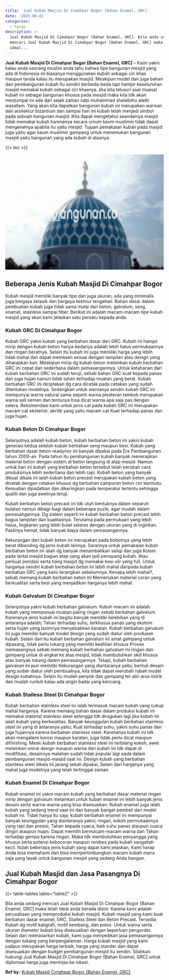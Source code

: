 ```yaml
---
title: 'Jual Kubah Masjid Di Cimahpar Bogor [Bahan Enamel, GRC]'
date: '2025-08-01'
categories:
  - harga
description: >-
  Jual Kubah Masjid Di Cimahpar Bogor [Bahan Enamel, GRC]. Bila anda sedang
  mencari Jual Kubah Masjid Di Cimahpar Bogor [Bahan Enamel, GRC] maka telah
  ideal...
---
```


**Jual Kubah Masjid Di Cimahpar Bogor \[Bahan Enamel, GRC\]** – Kami yakin kalau anda seorang muslim anda tahu bahwa tipe bangunan mesjid yang ada di Indonesia ini biasanya menggunakan kubah sebagai ciri khas maupun tanda kalau itu merupakan masjid. Meskipun model dan juga bahan dari pembangunan kubah itu sendiri berbeda-beda tapi hampir keseluruhan masjid memakai kubah sebagai ciri khasnya. jika kita telusuri asal muasal kubah ini sebagai bangunan khusus pada mesjid maka kita tdk akan menjumpai ini ada dari sejak zaman nabi muhammad shalallohu alaihi wasallam. Yang akan kita dapatkan bangunan kubah ini merupakan warisan dari arsitektur bizantium dan sampai hari ini kubah telah menjadi simbol pada sebuah bangunan masjid. Kita dapat mengetahui seandainya masjid tidak memakai kubah karenanya secara umum kaum muslimin tidak dapat mengenalnya apabila itu yaitu mesjid. Tujuan pemakaian kubah pada masjid juga yaitu agar kaum muslimin gampang untuk menemukan bangunan masjid yaitu bangunan yang ada kubah di atasnya.

{{< toc >}}

![Jual Kubah Masjid Di Cimahpar Bogor [Bahan Enamel, GRC]](/images/jual-kubah-masjid-44.png)

## Beberapa Jenis Kubah Masjid Di Cimahpar Bogor

Kubah mesjid memiliki banyak tipe dan juga ukuran, ada yang minimalis juga bergaya kelasik dan bergaya ketimur tengahan. Bahan dasar dalam pembuatan kubah juga tidak sama mulai dari beton, galvalum, seng, enamel, stainless sampai fiber. Berikut ini adalah macam-macam tipe kubah mesjid yang akan kami jelaskan satu persatu kepada anda.

### Kubah GRC Di Cimahpar Bogor

Kubah GRC yakni kubah yang berbahan dasar dari GRC. Kubah ini hampir mirip dengan kubah beton hanya bedanya adalah lebih halus permukaannya dan ringan beratnya. Selain itu kubah ini juga memiliki harga yang lebih tidak mahal dan dapat memesan sesuai dengan tampilan atau design yang diharapkan kan. Meskipun mirip dg kubah beton melainkan kubah berbahan GRC ini cepat dan sederhana dalam pemasangannya. Untuk ketahanan dari kubah berbahan GRC ini sudah teruji, sebab bahan GRC kuat kepada panas dan juga hujan namun tidak tahan terhadap muatan yang berat. Kubah berbahan GRC ini diciptakan dg cara dicetak pada cetakan yang sudah ditentukan modelnya. Sedangkan untuk warnanya sendiri kubah GRC ini mempunyai warna natural sama seperti warna plesteran tembok merupakan warna asli semen dan tentunya bisa dicat warna apa saja pas dengan selera. Rekomendasi kami untuk jenis cat pada kubah GRC ini merupakan macam cat eksterior, akrilik yang yaitu macam cat Kuat terhadap panas dan juga hujan.

### Kubah Beton Di Cimahpar Bogor

Selanjutnya adalah kubah beton, kubah berbahan beton ini yakni kubah generasi kedua setelah kubah berbahan seng maupun besi. Kubah yang berbahan dasar beton readymix ini banyak dipakai pada Era Pembangunan tahun 2000-an. Pada tahun itu pembangunan kubah banyak menerapkan material beton dengan sistem di beton langsung di atap mesjid. Namun untuk hari ini kubah yang berbahan beton tersebut telah berubah cara produksinya lebih sederhana dan lebih rapi. Kubah beton yang banyak dibuat dikala ini ialah kubah beton precast merupakan kubah beton yang dicetak dengan cetakan khusus dg berbahan campuran beton cor bermutu. Kemudian dipadatkan dan dikeringkan pada temperatur tertentu sehingga qualiti dan juga awetnya teruji.

Kubah berbahan beton precast ini tdk utuh bentuknya dalam separuh bulatan namun dibagi-bagi dalam beberapa puzle, agar mudah dalam pemasangannya. Dg sistem seperti ini kubah berbahan beton precast lebih bagus tampilan dan kualitasnya. Terutama pada permukaan yang lebih halus, lingkaran yang lebih bulat selaras dengan ukuran yang di inginkan. Pastinya hemat, tidak banyak biaya dalam pemasangannya.

Kekurangan dari kubah beton ini merupakan pada bobotnya yang lebih berat dibanding dg jenis kubah lainnya. Sarannya untuk pemakaian kubah berbahan beton ini ialah dg banyak menambahkan selup dan juga Kolom pada lantai masjid bagian atap yang akan jadi penopang kubah. Atau perkuat pondasi serta tiang masjid dg memakai besi ulir yang full. Untuk harganya sendiri kubah berbahan beton ini lebih mahal daripada kubah berbahan GRC yang kami terangkan sebelumnya. Kenapa lebih mahal?, sebab memang kubah berbahan beton ini Memerlukan material coran yang berkualitas serta besi yang menjadikan harganya lebih mahal.

### Kubah Galvalum Di Cimahpar Bogor

Selanjutnya yakni kubah berbahan galvalum. Kubah macam ini adalah kubah yang mempunyai muatan paling ringan sebab berbahan galvalum. Karenanya jenis kubah ini begitu banyak memiliki kelebihan yang di antaranya adalah; Tahan terhadap suhu, terkhusus panas yang ekstrim serta hujan yang lazimnya menyebabkan karatan. Kubah berbahan galvalum ini juga memiliki banyak model design yang sudah diatur oleh produsen kubah. Selain dari itu kubah berbahan galvalum ini amat gampang untuk dipasang, tidak perlu tukang yang memiliki keahlian khusus Proses memasangnya sebab memang kubah berbahan galvalum ini ringan dan gampang untuk di angkat ke atas mesjid, tidak membutuhkan skill khusus atau banyak tukang dalam pemasangannya. Tetapi, kubah berbahan galvalum ini pun memiliki Kekurangan yang diantaranya yaitu; bentuk desain yang sudah diatur oleh pembuatnya, kita tidak dapat merubah rubah model design kubahnya. Selain itu mudah penyok dan gampang ter aliri arus listrik dan mudah runtuh kalau ada angin badai yang kencang.

### Kubah Stailess Steel Di Cimahpar Bogor

Kubah berbahan stainless steel ini ialah termasuk macam kubah yang cukup mahal harganya. Karena memang bahan dasar dalam produksi kubah ini memakai material stainless steel sehingga tdk diragukan lagi jika kubah ini ialah kubah yang berkwalitas. Banyak keunggulan kubah berbahan stainless steel ini yang di antaranya yaitu; Kuat terhadap suhu, yakni suhu panas dan juga hujannya karena berbahan stainless steel. Karenanya kubah ini tdk akan mengalami korosi maupun karatan, juga tidak perlu dicat maupun difinishing. Meski kubah berbahan stainless steel ini terbilang kokoh, awet melainkan untuk design maupun warna dari kubah ini tdk dapat di modifikasi, desainnya malahan sudah tidak popular lagi pada dalam pembangunan masjid-masjid saat ini. Design kubah yang berbahan stainless steel dikala ini jarang sekali dipakai, Selain dari harganya yang mahal juga modelnya yang telah tertinggal zaman.

### Kubah Enamel Di Cimahpar Bogor

Kubah enamel ini yakni macam kubah yang berbahan dasar material ringan mirip dengan galvalum melainkan untuk kubah enamel ini lebih banyak jenis desain serta warna-warna yang bisa disesuaikan. Kubah enamel juga ialah kubah yang sedang trend saat ini dan banyak banget pembeli dari model kubah ini. Tidak hanya itu saja, kubah berbahan enamel ini mempunyai banyak keunggulan yang diantaranya yakni; ringan, kokoh permukaannya yang rapi dan presisi, Tahan kepada cuaca, baik suhu panas ataupun cuaca dingin ataupun hujan. Dapat memilih bermacam-macam warna dan Tahan terhadap gempa karena ringan. Maka tdk membutuhkan penyangga yang khusus serta potensi kebocoran maupun rembes pada kubah sangatlah kecil. Itulah beberapa jenis kubah yang dapat kami jelaskan, Kami harap Anda bisa memahami dan bisa mempertimbangkan macam kubah mana saja yang layak untuk bangunan mesjid yang sedang Anda bangun.

## Jual Kubah Masjid dan Jasa Pasangnya Di Cimahpar Bogor

{{< table-tables table="table2" >}}

Bila anda sedang mencari Jual Kubah Masjid Di Cimahpar Bogor \[Bahan Enamel, GRC\] maka telah ideal anda berada disini. Karena kami adalah perusahaan yang memproduksi kubah masjid. Kubah masjid yang kami buat berbahan dasar enamel, GRC, Stailess Steel dan Beton Precast. Tersedia Kubah dg motif kaligrafi, motif kembang, dan polos. Untuk warna serta ukuran diameter kubah bisa disesuaikan dengan keperluan pengorder. Selain dari memasarkan kubah, kami juga menyedikan jasa pemasangannya dengan tukang yang berpengalaman. Harga kubah masjid yang kami jualpun merupakan harga terbaik, harga yang standar dan dapat disesuaikan dengan budget pembangunan mesjid itu sendiri. Silahkan hubungi Jual Kubah Masjid Di Cimahpar Bogor \[Bahan Enamel, GRC\] untuk diplomasi harga juga meninjau ke lokasi.

**Ref by:** [Kubah Masjid Cimahpar Bogor [Bahan Enamel, GRC]](https://id.wikipedia.org/wiki/Kubah)
